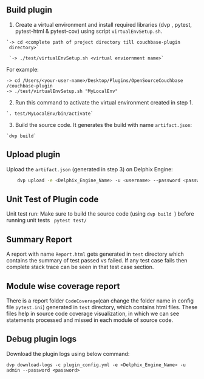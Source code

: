 Build plugin
------------

  1. Create a virtual environment and install required libraries (dvp
  , pytest, pytest-html & pytest-cov) using script `virtualEnvSetup.sh`.
    
  
    `-> cd <complete path of project directory till couchbase-plugin
     directory>`
    
     `-> ./test/virtualEnvSetup.sh <virtual enviornment name>`
    
For example:

    -> cd /Users/<your-user-name>/Desktop/Plugins/OpenSourceCouchbase
    /couchbase-plugin
    -> ./test/virtualEnvSetup.sh "MyLocalEnv"

  2.  Run this command to activate the virtual environment created in step 1.
  
    `. test/MyLocalEnv/bin/activate`

  3.  Build the source code. It generates the build with name `artifact.json`:
  
    `dvp build`

Upload plugin
----------------
   Upload the `artifact.json` (generated in step 3) on Delphix Engine:
```bash
    dvp upload -e <Delphix_Engine_Name> -u <username> --password <password>
```


Unit Test of Plugin code
------------------------
   Unit test run: Make sure to build the source code (using `dvp build
   `) before running unit tests
     ` pytest test/`

Summary Report
---------------
A report with name `Report.html` gets generated in `test` directory which contains the summary of test passed vs failed. If any test case fails then complete stack trace can be seen in that test case section.

Module wise coverage report
---------------------------
There is a report folder `CodeCoverage`(can change the folder name in config file `pytest.ini`) generated in `test` directory, which contains html files. These files help in source code coverage visualization, in which we can see statements processed and missed in each module of source code.


Debug plugin logs
------------------
Download the plugin logs using below command:

```dvp download-logs -c plugin_config.yml -e <Delphix_Engine_Name> -u admin --password <password>```
